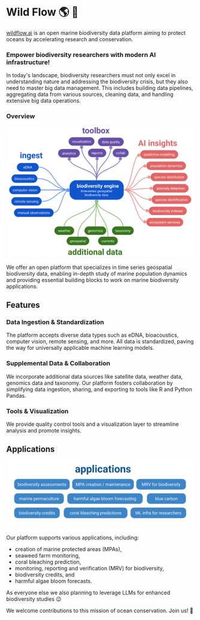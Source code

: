 # Wild Flow 🌎 🐳

[wildflow.ai](https://wildflow.ai) is an open marine biodiversity data platform aiming to protect oceans by accelerating research and conservation.

### Empower biodiversity researchers with modern AI infrastructure!

In today's landscape, biodiversity researchers must not only excel in understanding nature and addressing the biodiversity crisis, but they also need to master big data management. This includes building data pipelines, aggregating data from various sources, cleaning data, and handling extensive big data operations.

### Overview

![wildflow](https://raw.githubusercontent.com/wildflowai/.github/main/profile/wildflow.svg)

We offer an open platform that specializes in time series geospatial biodiversity data, enabling in-depth study of marine population dynamics and providing essential building blocks to work on marine biodiversity applications.

## Features

### Data Ingestion & Standardization

The platform accepts diverse data types such as eDNA, bioacoustics, computer vision, remote sensing, and more. All data is standardized, paving the way for universally applicable machine learning models.

### Supplemental Data & Collaboration

We incorporate additional data sources like satellite data, weather data, genomics data and taxonomy. Our platform fosters collaboration by simplifying data ingestion, sharing, and exporting to tools like R and Python Pandas.

### Tools & Visualization

We provide quality control tools and a visualization layer to streamline analysis and promote insights.

## Applications

![wildflow-applications](https://raw.githubusercontent.com/wildflowai/.github/main/profile/wildflow-applications.svg)

Our platform supports various applications, including:

- creation of marine protected areas (MPAs),
- seaweed farm monitoring,
- coral bleaching prediction,
- monitoring, reporting and verification (MRV) for biodiversity,
- biodiversity credits, and
- harmful algae bloom forecasts.

As everyone else we also planning to leverage LLMs for enhanced biodiversity studies 😉

We welcome contributions to this mission of ocean conservation. Join us! 🤗
